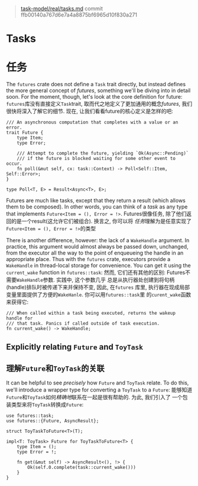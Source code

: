 > [task-model/real/tasks.md](https://github.com/aturon/apr/blob/ffb00140a767d6e7a4a8875bf6965d10f830a271/src/task-model/real/tasks.md)
> commit ffb00140a767d6e7a4a8875bf6965d10f830a271

# Tasks
# 任务

The `futures` crate does not define a `Task` trait directly, but instead defines
the more general concept of *futures*, something we'll be diving into in detail
soon. For the moment, though, let's look at the core definition for future:
`futures`库没有直接定义`Task`trait, 取而代之地定义了更加通用的概念*futures*,
我们很快将深入了解它的细节. 现在, 让我们看看future的核心定义是怎样的吧:

```rust,no_run
/// An asynchronous computation that completes with a value or an error.
trait Future {
    type Item;
    type Error;

    /// Attempt to complete the future, yielding `Ok(Async::Pending)`
    /// if the future is blocked waiting for some other event to occur.
    fn poll(&mut self, cx: task::Context) -> Poll<Self::Item, Self::Error>;
}

type Poll<T, E> = Result<Async<T>, E>;
```

Futures are much like tasks, except that they return a result (which allows them
to be composed). In other words, you can think of a *task* as any type that
implements `Future<Item = (), Error = !>`.
Futures很像任务, 除了他们返回的是一个result(这允许它们被组合). 换言之, 你可以将
*任务*理解为是任意实现了`Future<Item = (), Error = !>`的类型

There is another difference, however: the lack of a `WakeHandle` argument. In
practice, this argument would almost always be passed down, unchanged, from the
executor all the way to the point of enqueueing the handle in an appropriate
place. Thus with the `futures` crate, executors provide a `WakeHandle` in
thread-local storage for convenience. You can get it using the `current_wake`
function in `futures::task`:
然而, 它们还有其他的区别: Futures不需要`WakeHandle`参数. 实践中, 这个参数几乎
总是从执行器处创建到将句柄(handle)排队时被传递下来并保持不变, 因此, 在`futures`
库里, 执行器在现成局部变量里面提供了方便的`WakeHanle`. 你可以用`futures::task`里
的`curent_wake`函数来获得它:

```rust,no_run
/// When called within a task being executed, returns the wakeup handle for
/// that task. Panics if called outside of task execution.
fn current_wake() -> WakeHandle;
```

## Explicitly relating `Future` and `ToyTask`
## 理解`Future`和`ToyTask`的关联

It can be helpful to see *precisely* how `Future` and `ToyTask` relate. To do
this, we'll introduce a wrapper type for converting a `ToyTask` to a `Future`:
能够知道`Future`和`ToyTask`如何*精确地*联系在一起是很有帮助的. 为此, 我们引入了
一个包装类型来将`ToyTask`转换成`Future`:

```rust,no_run
use futures::task;
use futures::{Future, AsyncResult};

struct ToyTaskToFuture<T>(T);

impl<T: ToyTask> Future for ToyTaskToFuture<T> {
    type Item = ();
    type Error = !;

    fn get(&mut self) -> AsyncResult<(), !> {
        Ok(self.0.complete(task::current_wake()))
    }
}
```

